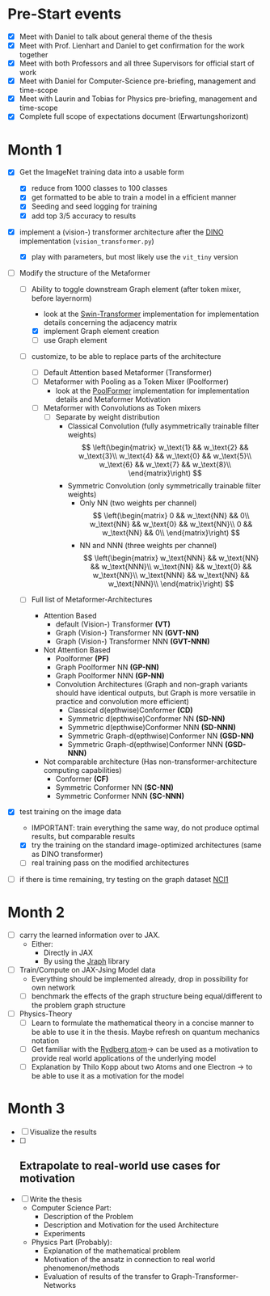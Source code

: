 # Pre-Start events

-   [x] Meet with Daniel to talk about general theme of the thesis
-   [x] Meet with Prof. Lienhart and Daniel to get confirmation for the work together
-   [x] Meet with both Professors and all three Supervisors for official start of work
-   [x] Meet with Daniel for Computer-Science pre-briefing, management and time-scope
-   [x] Meet with Laurin and Tobias for Physics pre-briefing, management and time-scope
-   [x] Complete full scope of expectations document (Erwartungshorizont)

# Month 1

-   [x] Get the ImageNet training data into a usable form
    -   [x] reduce from 1000 classes to 100 classes
    -   [x] get formatted to be able to train a model in a efficient manner
    -   [x] Seeding and seed logging for training
    -   [x] add top 3/5 accuracy to results
-   [x] implement a (vision-) transformer architecture after the [DINO](https://github.com/facebookresearch/dino) implementation (`vision_transformer.py`)

    -   [x] play with parameters, but most likely use the `vit_tiny` version

-   [ ] Modify the structure of the Metaformer

    -   [ ] Ability to toggle downstream Graph element (after token mixer, before layernorm)
        -   look at the [Swin-Transformer](https://github.com/microsoft/Swin-Transformer) implementation for implementation details concerning the adjacency matrix
        -   [x] implement Graph element creation
        -   [ ] use Graph element
    -   [ ] customize, to be able to replace parts of the architecture

        -   [ ] Default Attention based Metaformer (Transformer)
        -   [ ] Metaformer with Pooling as a Token Mixer (Poolformer)
            -   look at the [PoolFormer](https://github.com/sail-sg/poolformer) implementation for implementation details and Metaformer Motivation
        -   [ ] Metaformer with Convolutions as Token mixers
            -   [ ] Separate by weight distribution
                -   Classical Convolution (fully asymmetrically trainable filter weights)
                    $$
                    \left(\begin{matrix}
                        w_\text{1} && w_\text{2} && w_\text{3}\\
                        w_\text{4} && w_\text{0} && w_\text{5}\\
                        w_\text{6} && w_\text{7} && w_\text{8}\\
                    \end{matrix}\right)
                    $$
                -   Symmetric Convolution (only symmetrically trainable filter weights)
                    -   Only NN (two weights per channel)
                        $$
                        \left(\begin{matrix}
                            0 && w_\text{NN} && 0\\
                            w_\text{NN} && w_\text{0} && w_\text{NN}\\
                            0 && w_\text{NN} && 0\\
                        \end{matrix}\right)
                        $$
                    -   NN and NNN (three weights per channel)
                        $$
                        \left(\begin{matrix}
                            w_\text{NNN} && w_\text{NN} && w_\text{NNN}\\
                            w_\text{NN} && w_\text{0} && w_\text{NN}\\
                            w_\text{NNN} && w_\text{NN} && w_\text{NNN}\\
                        \end{matrix}\right)
                        $$

    -   [ ] Full list of Metaformer-Architectures
        -   Attention Based
            -   default (Vision-) Transformer **(VT)**
            -   Graph (Vision-) Transformer NN **(GVT-NN)**
            -   Graph (Vision-) Transformer NNN **(GVT-NNN)**
        -   Not Attention Based
            -   Poolformer **(PF)**
            -   Graph Poolformer NN **(GP-NN)**
            -   Graph Poolformer NNN **(GP-NN)**
            -   Convolution Architectures (Graph and non-graph variants should have identical outputs, but Graph is more versatile in practice and convolution more efficient)
                -   Classical d(epthwise)Conformer **(CD)**
                -   Symmetric d(epthwise)Conformer NN **(SD-NN)**
                -   Symmetric d(epthwise)Conformer NNN **(SD-NNN)**
                -   Symmetric Graph-d(epthwise)Conformer NN **(GSD-NN)**
                -   Symmetric Graph-d(epthwise)Conformer NNN **(GSD-NNN)**
        -   Not comparable architecture (Has non-transformer-architecture computing capabilities)
            -   Conformer **(CF)**
            -   Symmetric Conformer NN **(SC-NN)**
            -   Symmetric Conformer NNN **(SC-NNN)**

-   [x] test training on the image data
    -   IMPORTANT: train everything the same way, do not produce optimal results, but comparable results
    -   [x] try the training on the standard image-optimized architectures (same as DINO transformer)
    -   [ ] real training pass on the modified architectures
-   [ ] if there is time remaining, try testing on the graph dataset [NCI1](https://paperswithcode.com/dataset/nci1)

# Month 2

-   [ ] carry the learned information over to JAX.
    -   Either:
        -   Directly in JAX
        -   By using the [Jraph](https://github.com/deepmind/jraph) library
-   [ ] Train/Compute on JAX-Jsing Model data
    -   Everything should be implemented already, drop in possibility for own network
    -   [ ] benchmark the effects of the graph structure being equal/different to the problem graph structure
-   [ ] Physics-Theory
    -   [ ] Learn to formulate the mathematical theory in a concise manner to be able to use it in the thesis. Maybe refresh on quantum mechanics notation
    -   [ ] Get familiar with the [Rydberg atom](https://en.wikipedia.org/wiki/Rydberg_atom)-> can be used as a motivation to provide real world applications of the underlying model
    -   [ ] Explanation by Thilo Kopp about two Atoms and one Electron -> to be able to use it as a motivation for the model

# Month 3

-   [ ] Visualize the results
-   [ ] ## Extrapolate to real-world use cases for motivation
-   [ ] Write the thesis
    -   Computer Science Part:
        -   Description of the Problem
        -   Description and Motivation for the used Architecture
        -   Experiments
    -   Physics Part (Probably):
        -   Explanation of the mathematical problem
        -   Motivation of the ansatz in connection to real world phenomenon/methods
        -   Evaluation of results of the transfer to Graph-Transformer-Networks

